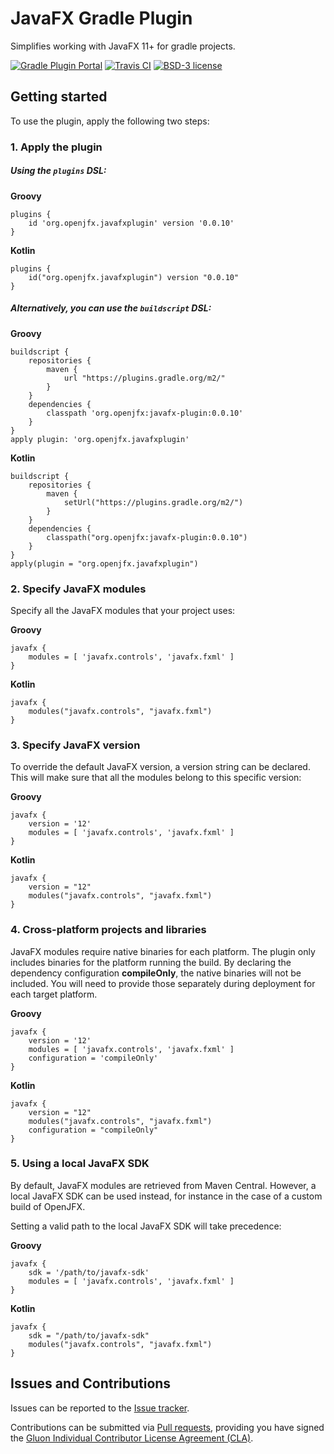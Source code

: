 # JavaFX Gradle Plugin

Simplifies working with JavaFX 11+ for gradle projects.

[![Gradle Plugin Portal](https://img.shields.io/maven-metadata/v/https/plugins.gradle.org/m2/org/openjfx/javafxplugin/org.openjfx.javafxplugin.gradle.plugin/maven-metadata.xml.svg?label=Gradle%20Plugin)](https://plugins.gradle.org/plugin/org.openjfx.javafxplugin)
[![Travis CI](https://api.travis-ci.com/openjfx/javafx-gradle-plugin.svg?branch=master)](https://travis-ci.com/openjfx/javafx-gradle-plugin)
[![BSD-3 license](https://img.shields.io/badge/license-BSD--3-%230778B9.svg)](https://opensource.org/licenses/BSD-3-Clause)

## Getting started

To use the plugin, apply the following two steps:

### 1. Apply the plugin

##### Using the `plugins` DSL:

**Groovy**

    plugins {
        id 'org.openjfx.javafxplugin' version '0.0.10'
    }

**Kotlin**

    plugins {
        id("org.openjfx.javafxplugin") version "0.0.10"
    }

##### Alternatively, you can use the `buildscript` DSL:

**Groovy**

    buildscript {
        repositories {
            maven {
                url "https://plugins.gradle.org/m2/"
            }
        }
        dependencies {
            classpath 'org.openjfx:javafx-plugin:0.0.10'
        }
    }
    apply plugin: 'org.openjfx.javafxplugin'

**Kotlin**

    buildscript {
        repositories {
            maven {
                setUrl("https://plugins.gradle.org/m2/")
            }
        }
        dependencies {
            classpath("org.openjfx:javafx-plugin:0.0.10")
        }
    }
    apply(plugin = "org.openjfx.javafxplugin")


### 2. Specify JavaFX modules

Specify all the JavaFX modules that your project uses:

**Groovy**

    javafx {
        modules = [ 'javafx.controls', 'javafx.fxml' ]
    }

**Kotlin**

    javafx {
        modules("javafx.controls", "javafx.fxml")
    }
    
### 3. Specify JavaFX version

To override the default JavaFX version, a version string can be declared.
This will make sure that all the modules belong to this specific version:

**Groovy**

    javafx {
        version = '12'
        modules = [ 'javafx.controls', 'javafx.fxml' ]
    }

**Kotlin**

    javafx {
        version = "12"
        modules("javafx.controls", "javafx.fxml")
    }

### 4. Cross-platform projects and libraries

JavaFX modules require native binaries for each platform. The plugin only
includes binaries for the platform running the build. By declaring the 
dependency configuration **compileOnly**, the native binaries will not be 
included. You will need to provide those separately during deployment for 
each target platform.

**Groovy**

    javafx {
        version = '12'
        modules = [ 'javafx.controls', 'javafx.fxml' ]
        configuration = 'compileOnly'
    }

**Kotlin**

    javafx {
        version = "12"
        modules("javafx.controls", "javafx.fxml")
        configuration = "compileOnly"
    }

### 5. Using a local JavaFX SDK

By default, JavaFX modules are retrieved from Maven Central. 
However, a local JavaFX SDK can be used instead, for instance in the case of 
a custom build of OpenJFX.

Setting a valid path to the local JavaFX SDK will take precedence:

**Groovy**

    javafx {
        sdk = '/path/to/javafx-sdk'
        modules = [ 'javafx.controls', 'javafx.fxml' ]
    }

**Kotlin**

    javafx {
        sdk = "/path/to/javafx-sdk"
        modules("javafx.controls", "javafx.fxml")
    }
    
## Issues and Contributions ##

Issues can be reported to the [Issue tracker](https://github.com/openjfx/javafx-gradle-plugin/issues/).

Contributions can be submitted via [Pull requests](https://github.com/openjfx/javafx-gradle-plugin/pulls/), 
providing you have signed the [Gluon Individual Contributor License Agreement (CLA)](https://docs.google.com/forms/d/16aoFTmzs8lZTfiyrEm8YgMqMYaGQl0J8wA0VJE2LCCY).

    
    
